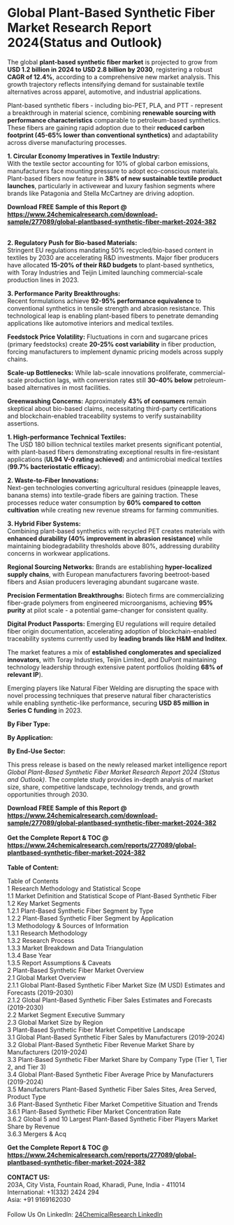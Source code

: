 <h1>Global Plant-Based Synthetic Fiber Market Research Report 2024(Status and Outlook)</h1><p>The global <strong>plant-based synthetic fiber market</strong> is projected to grow from <strong>USD 1.2 billion in 2024 to USD 2.8 billion by 2030</strong>, registering a robust <strong>CAGR of 12.4%</strong>, according to a comprehensive new market analysis. This growth trajectory reflects intensifying demand for sustainable textile alternatives across apparel, automotive, and industrial applications.</p><p>Plant-based synthetic fibers - including bio-PET, PLA, and PTT - represent a breakthrough in material science, combining <strong>renewable sourcing with performance characteristics</strong> comparable to petroleum-based synthetics. These fibers are gaining rapid adoption due to their <strong>reduced carbon footprint (45-65% lower than conventional synthetics)</strong> and adaptability across diverse manufacturing processes.</p><p><strong>1. Circular Economy Imperatives in Textile Industry:</strong><br>
With the textile sector accounting for 10% of global carbon emissions, manufacturers face mounting pressure to adopt eco-conscious materials. Plant-based fibers now feature in <strong>38% of new sustainable textile product launches</strong>, particularly in activewear and luxury fashion segments where brands like Patagonia and Stella McCartney are driving adoption.</p><div><b>Download FREE Sample of this Report @ 
            <a href="https://www.24chemicalresearch.com/download-sample/277089/global-plantbased-synthetic-fiber-market-2024-382">
            https://www.24chemicalresearch.com/download-sample/277089/global-plantbased-synthetic-fiber-market-2024-382</a></b></div><br><p><strong>2. Regulatory Push for Bio-based Materials:</strong><br>
Stringent EU regulations mandating 50% recycled/bio-based content in textiles by 2030 are accelerating R&amp;D investments. Major fiber producers have allocated <strong>15-20% of their R&amp;D budgets</strong> to plant-based synthetics, with Toray Industries and Teijin Limited launching commercial-scale production lines in 2023.</p><p><strong>3. Performance Parity Breakthroughs:</strong><br>
Recent formulations achieve <strong>92-95% performance equivalence</strong> to conventional synthetics in tensile strength and abrasion resistance. This technological leap is enabling plant-based fibers to penetrate demanding applications like automotive interiors and medical textiles.</p><p><strong>Feedstock Price Volatility:</strong> Fluctuations in corn and sugarcane prices (primary feedstocks) create <strong>20-25% cost variability</strong> in fiber production, forcing manufacturers to implement dynamic pricing models across supply chains.</p><p><strong>Scale-up Bottlenecks:</strong> While lab-scale innovations proliferate, commercial-scale production lags, with conversion rates still <strong>30-40% below</strong> petroleum-based alternatives in most facilities.</p><p><strong>Greenwashing Concerns:</strong> Approximately <strong>43% of consumers</strong> remain skeptical about bio-based claims, necessitating third-party certifications and blockchain-enabled traceability systems to verify sustainability assertions.</p><p><strong>1. High-performance Technical Textiles:</strong><br>
The USD 180 billion technical textiles market presents significant potential, with plant-based fibers demonstrating exceptional results in fire-resistant applications (<strong>UL94 V-0 rating achieved</strong>) and antimicrobial medical textiles (<strong>99.7% bacteriostatic efficacy</strong>).</p><p><strong>2. Waste-to-Fiber Innovations:</strong><br>
Next-gen technologies converting agricultural residues (pineapple leaves, banana stems) into textile-grade fibers are gaining traction. These processes reduce water consumption by <strong>60% compared to cotton cultivation</strong> while creating new revenue streams for farming communities.</p><p><strong>3. Hybrid Fiber Systems:</strong><br>
Combining plant-based synthetics with recycled PET creates materials with <strong>enhanced durability (40% improvement in abrasion resistance)</strong> while maintaining biodegradability thresholds above 80%, addressing durability concerns in workwear applications.</p><p><strong>Regional Sourcing Networks:</strong> Brands are establishing <strong>hyper-localized supply chains</strong>, with European manufacturers favoring beetroot-based fibers and Asian producers leveraging abundant sugarcane waste.</p><p><strong>Precision Fermentation Breakthroughs:</strong> Biotech firms are commercializing fiber-grade polymers from engineered microorganisms, achieving <strong>95% purity</strong> at pilot scale - a potential game-changer for consistent quality.</p><p><strong>Digital Product Passports:</strong> Emerging EU regulations will require detailed fiber origin documentation, accelerating adoption of blockchain-enabled traceability systems currently used by <strong>leading brands like H&amp;M and Inditex</strong>.</p><p>The market features a mix of <strong>established conglomerates and specialized innovators</strong>, with Toray Industries, Teijin Limited, and DuPont maintaining technology leadership through extensive patent portfolios (holding <strong>68% of relevant IP</strong>).</p><p>Emerging players like Natural Fiber Welding are disrupting the space with novel processing techniques that preserve natural fiber characteristics while enabling synthetic-like performance, securing <strong>USD 85 million in Series C funding</strong> in 2023.</p><p><strong>By Fiber Type:</strong></p><p><strong>By Application:</strong></p><p><strong>By End-Use Sector:</strong></p><p>This press release is based on the newly released market intelligence report <em>Global Plant-Based Synthetic Fiber Market Research Report 2024 (Status and Outlook)</em>. The complete study provides in-depth analysis of market size, share, competitive landscape, technology trends, and growth opportunities through 2030.</p><div><b>Download FREE Sample of this Report @ 
            <a href="https://www.24chemicalresearch.com/download-sample/277089/global-plantbased-synthetic-fiber-market-2024-382">
            https://www.24chemicalresearch.com/download-sample/277089/global-plantbased-synthetic-fiber-market-2024-382</a></b></div><br><div><b>Get the Complete Report & TOC @ 
            <a href="https://www.24chemicalresearch.com/reports/277089/global-plantbased-synthetic-fiber-market-2024-382">
            https://www.24chemicalresearch.com/reports/277089/global-plantbased-synthetic-fiber-market-2024-382</a></b></div><br>
            <b>Table of Content:</b><p>Table of Contents<br />
1 Research Methodology and Statistical Scope<br />
1.1 Market Definition and Statistical Scope of Plant-Based Synthetic Fiber<br />
1.2 Key Market Segments<br />
1.2.1 Plant-Based Synthetic Fiber Segment by Type<br />
1.2.2 Plant-Based Synthetic Fiber Segment by Application<br />
1.3 Methodology & Sources of Information<br />
1.3.1 Research Methodology<br />
1.3.2 Research Process<br />
1.3.3 Market Breakdown and Data Triangulation<br />
1.3.4 Base Year<br />
1.3.5 Report Assumptions & Caveats<br />
2 Plant-Based Synthetic Fiber Market Overview<br />
2.1 Global Market Overview<br />
2.1.1 Global Plant-Based Synthetic Fiber Market Size (M USD) Estimates and Forecasts (2019-2030)<br />
2.1.2 Global Plant-Based Synthetic Fiber Sales Estimates and Forecasts (2019-2030)<br />
2.2 Market Segment Executive Summary<br />
2.3 Global Market Size by Region<br />
3 Plant-Based Synthetic Fiber Market Competitive Landscape<br />
3.1 Global Plant-Based Synthetic Fiber Sales by Manufacturers (2019-2024)<br />
3.2 Global Plant-Based Synthetic Fiber Revenue Market Share by Manufacturers (2019-2024)<br />
3.3 Plant-Based Synthetic Fiber Market Share by Company Type (Tier 1, Tier 2, and Tier 3)<br />
3.4 Global Plant-Based Synthetic Fiber Average Price by Manufacturers (2019-2024)<br />
3.5 Manufacturers Plant-Based Synthetic Fiber Sales Sites, Area Served, Product Type<br />
3.6 Plant-Based Synthetic Fiber Market Competitive Situation and Trends<br />
3.6.1 Plant-Based Synthetic Fiber Market Concentration Rate<br />
3.6.2 Global 5 and 10 Largest Plant-Based Synthetic Fiber Players Market Share by Revenue<br />
3.6.3 Mergers & Acq</p><div><b>Get the Complete Report & TOC @ 
            <a href="https://www.24chemicalresearch.com/reports/277089/global-plantbased-synthetic-fiber-market-2024-382">
            https://www.24chemicalresearch.com/reports/277089/global-plantbased-synthetic-fiber-market-2024-382</a></b></div><br><b>CONTACT US:</b><br>
            203A, City Vista, Fountain Road, Kharadi, Pune, India - 411014<br>
            International: +1(332) 2424 294<br>
            Asia: +91 9169162030 <br><br>
            Follow Us On LinkedIn: <a href="https://www.linkedin.com/company/24chemicalresearch/">24ChemicalResearch LinkedIn</a>
